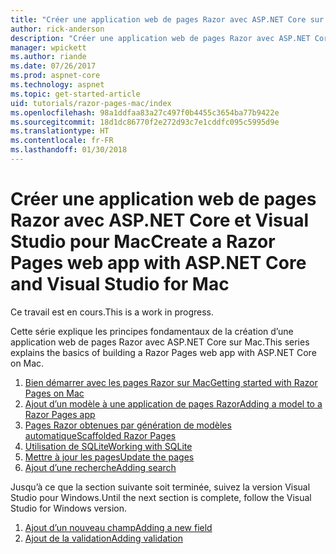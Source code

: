 ```yaml
---
title: "Créer une application web de pages Razor avec ASP.NET Core sur Mac"
author: rick-anderson
description: "Créer une application web de pages Razor avec ASP.NET Core et EF Core."
manager: wpickett
ms.author: riande
ms.date: 07/26/2017
ms.prod: aspnet-core
ms.technology: aspnet
ms.topic: get-started-article
uid: tutorials/razor-pages-mac/index
ms.openlocfilehash: 98a1ddfaa83a27c497f0b4455c3654ba77b9422e
ms.sourcegitcommit: 18d1dc86770f2e272d93c7e1cddfc095c5995d9e
ms.translationtype: HT
ms.contentlocale: fr-FR
ms.lasthandoff: 01/30/2018
---
```

# <a name="create-a-razor-pages-web-app-with-aspnet-core-and-visual-studio-for-mac"></a><span data-ttu-id="a7f9e-103">Créer une application web de pages Razor avec ASP.NET Core et Visual Studio pour Mac</span><span class="sxs-lookup"><span data-stu-id="a7f9e-103">Create a Razor Pages web app with ASP.NET Core and Visual Studio for Mac</span></span>

<span data-ttu-id="a7f9e-104">Ce travail est en cours.</span><span class="sxs-lookup"><span data-stu-id="a7f9e-104">This is a work in progress.</span></span>

<span data-ttu-id="a7f9e-105">Cette série explique les principes fondamentaux de la création d’une application web de pages Razor avec ASP.NET Core sur Mac.</span><span class="sxs-lookup"><span data-stu-id="a7f9e-105">This series explains the basics of building a Razor Pages web app with ASP.NET Core on Mac.</span></span>

1. [<span data-ttu-id="a7f9e-106">Bien démarrer avec les pages Razor sur Mac</span><span class="sxs-lookup"><span data-stu-id="a7f9e-106">Getting started with Razor Pages on Mac</span></span>](xref:tutorials/razor-pages-mac/razor-pages-start)
1. [<span data-ttu-id="a7f9e-107">Ajout d’un modèle à une application de pages Razor</span><span class="sxs-lookup"><span data-stu-id="a7f9e-107">Adding a model to a Razor Pages app</span></span>](xref:tutorials/razor-pages-mac/model)
1. [<span data-ttu-id="a7f9e-108">Pages Razor obtenues par génération de modèles automatique</span><span class="sxs-lookup"><span data-stu-id="a7f9e-108">Scaffolded Razor Pages</span></span>](xref:tutorials/razor-pages-mac/page)
1. [<span data-ttu-id="a7f9e-109">Utilisation de SQLite</span><span class="sxs-lookup"><span data-stu-id="a7f9e-109">Working with SQLite</span></span>](xref:tutorials/razor-pages-mac/sql)
1. [<span data-ttu-id="a7f9e-110">Mettre à jour les pages</span><span class="sxs-lookup"><span data-stu-id="a7f9e-110">Update the pages</span></span>](xref:tutorials/razor-pages-mac/da1)
1. [<span data-ttu-id="a7f9e-111">Ajout d’une recherche</span><span class="sxs-lookup"><span data-stu-id="a7f9e-111">Adding search</span></span>](xref:tutorials/razor-pages-mac/search)


<span data-ttu-id="a7f9e-112">Jusqu’à ce que la section suivante soit terminée, suivez la version Visual Studio pour Windows.</span><span class="sxs-lookup"><span data-stu-id="a7f9e-112">Until the next section is complete, follow the Visual Studio for Windows version.</span></span>

1. [<span data-ttu-id="a7f9e-113">Ajout d’un nouveau champ</span><span class="sxs-lookup"><span data-stu-id="a7f9e-113">Adding a new field</span></span>](xref:tutorials/razor-pages/new-field)
1. [<span data-ttu-id="a7f9e-114">Ajout de la validation</span><span class="sxs-lookup"><span data-stu-id="a7f9e-114">Adding validation</span></span>](xref:tutorials/razor-pages/validation)
